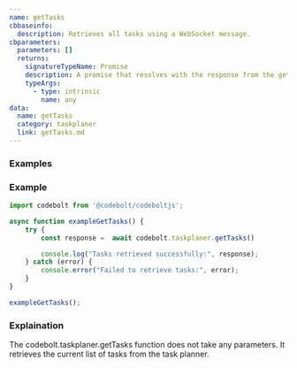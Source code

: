 ```yaml
---
name: getTasks
cbbaseinfo:
  description: Retrieves all tasks using a WebSocket message.
cbparameters:
  parameters: []
  returns:
    signatureTypeName: Promise
    description: A promise that resolves with the response from the get tasks event.
    typeArgs:
      - type: intrinsic
        name: any
data:
  name: getTasks
  category: taskplaner
  link: getTasks.md
---
```

<CBBaseInfo/> 
 <CBParameters/>

### Examples


### Example

```js
import codebolt from '@codebolt/codeboltjs';

async function exampleGetTasks() {
    try {
        const response =  await codebolt.taskplaner.getTasks()

        console.log("Tasks retrieved successfully:", response);
    } catch (error) {
        console.error("Failed to retrieve tasks:", error);
    }
}

exampleGetTasks();

```

### Explaination 

The codebolt.taskplaner.getTasks function does not take any parameters. It retrieves the current list of tasks from the task planner.
